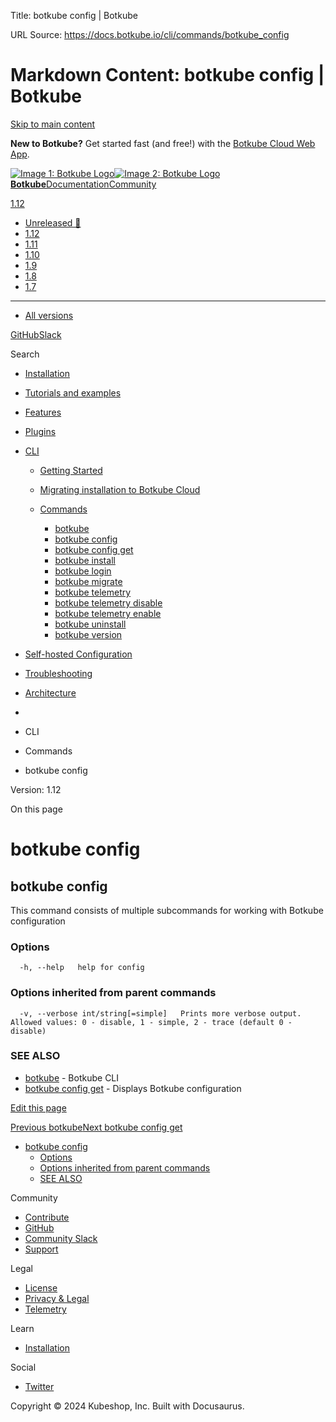 Title: botkube config | Botkube

URL Source: https://docs.botkube.io/cli/commands/botkube_config

Markdown Content:
botkube config | Botkube
===============
       

[Skip to main content](https://docs.botkube.io/cli/commands/botkube_config#__docusaurus_skipToContent_fallback)

**New to Botkube?** Get started fast (and free!) with the [Botkube Cloud Web App](https://app.botkube.io/).

[![Image 1: Botkube Logo](https://docs.botkube.io/images/botkube-black.svg)![Image 2: Botkube Logo](https://docs.botkube.io/images/botkube-white.svg) **Botkube**](https://docs.botkube.io/)[Documentation](https://docs.botkube.io/)[Community](https://docs.botkube.io/community/contribute/)

[1.12](https://docs.botkube.io/)

*   [Unreleased 🚧](https://docs.botkube.io/next/cli/commands/botkube_config)
*   [1.12](https://docs.botkube.io/cli/commands/botkube_config)
*   [1.11](https://docs.botkube.io/1.11/cli/commands/botkube_config)
*   [1.10](https://docs.botkube.io/1.10/cli/commands/botkube_config)
*   [1.9](https://docs.botkube.io/1.9/cli/commands/botkube_config)
*   [1.8](https://docs.botkube.io/1.8/cli/commands/botkube_config)
*   [1.7](https://docs.botkube.io/1.7/cli/commands/botkube_config)
*   * * *
    
*   [All versions](https://docs.botkube.io/versions)

[GitHub](https://github.com/kubeshop/botkube)[Slack](https://join.botkube.io/)

Search

*   [Installation](https://docs.botkube.io/)
    
*   [Tutorials and examples](https://docs.botkube.io/examples-and-tutorials/)
    
*   [Features](https://docs.botkube.io/features/event-notifications)
    
*   [Plugins](https://docs.botkube.io/plugins/)
    
*   [CLI](https://docs.botkube.io/cli/getting-started)
    
    *   [Getting Started](https://docs.botkube.io/cli/getting-started)
    *   [Migrating installation to Botkube Cloud](https://docs.botkube.io/cli/migrating-installation-to-botkube-cloud)
    *   [Commands](https://docs.botkube.io/cli/commands/botkube)
        
        *   [botkube](https://docs.botkube.io/cli/commands/botkube)
        *   [botkube config](https://docs.botkube.io/cli/commands/botkube_config)
        *   [botkube config get](https://docs.botkube.io/cli/commands/botkube_config_get)
        *   [botkube install](https://docs.botkube.io/cli/commands/botkube_install)
        *   [botkube login](https://docs.botkube.io/cli/commands/botkube_login)
        *   [botkube migrate](https://docs.botkube.io/cli/commands/botkube_migrate)
        *   [botkube telemetry](https://docs.botkube.io/cli/commands/botkube_telemetry)
        *   [botkube telemetry disable](https://docs.botkube.io/cli/commands/botkube_telemetry_disable)
        *   [botkube telemetry enable](https://docs.botkube.io/cli/commands/botkube_telemetry_enable)
        *   [botkube uninstall](https://docs.botkube.io/cli/commands/botkube_uninstall)
        *   [botkube version](https://docs.botkube.io/cli/commands/botkube_version)
*   [Self-hosted Configuration](https://docs.botkube.io/self-hosted-configuration/)
    
*   [Troubleshooting](https://docs.botkube.io/troubleshooting/common-problems)
    
*   [Architecture](https://docs.botkube.io/architecture/)
    

*   [](https://docs.botkube.io/)
*   CLI
*   Commands
*   botkube config

Version: 1.12

On this page

botkube config
==============

botkube config[​](https://docs.botkube.io/cli/commands/botkube_config#botkube-config "Direct link to botkube config")
---------------------------------------------------------------------------------------------------------------------

This command consists of multiple subcommands for working with Botkube configuration

### Options[​](https://docs.botkube.io/cli/commands/botkube_config#options "Direct link to Options")

```
  -h, --help   help for config
```

### Options inherited from parent commands[​](https://docs.botkube.io/cli/commands/botkube_config#options-inherited-from-parent-commands "Direct link to Options inherited from parent commands")

```
  -v, --verbose int/string[=simple]   Prints more verbose output. Allowed values: 0 - disable, 1 - simple, 2 - trace (default 0 - disable)
```

### SEE ALSO[​](https://docs.botkube.io/cli/commands/botkube_config#see-also "Direct link to SEE ALSO")

*   [botkube](https://docs.botkube.io/cli/commands/botkube) - Botkube CLI
*   [botkube config get](https://docs.botkube.io/cli/commands/botkube_config_get) - Displays Botkube configuration

[Edit this page](https://github.com/kubeshop/botkube-docs/edit/main/versioned_docs/version-1.12/cli/commands/botkube_config.md)

[Previous botkube](https://docs.botkube.io/cli/commands/botkube)[Next botkube config get](https://docs.botkube.io/cli/commands/botkube_config_get)

*   [botkube config](https://docs.botkube.io/cli/commands/botkube_config#botkube-config)
    *   [Options](https://docs.botkube.io/cli/commands/botkube_config#options)
    *   [Options inherited from parent commands](https://docs.botkube.io/cli/commands/botkube_config#options-inherited-from-parent-commands)
    *   [SEE ALSO](https://docs.botkube.io/cli/commands/botkube_config#see-also)

Community

*   [Contribute](https://docs.botkube.io/community/contribute)
*   [GitHub](https://github.com/kubeshop/botkube)
*   [Community Slack](https://join.botkube.io/)
*   [Support](https://docs.botkube.io/support)

Legal

*   [License](https://docs.botkube.io/license)
*   [Privacy & Legal](https://botkube.io/privacy-policy)
*   [Telemetry](https://docs.botkube.io/telemetry)

Learn

*   [Installation](https://docs.botkube.io/)

Social

*   [Twitter](https://twitter.com/Botkube_io)

Copyright © 2024 Kubeshop, Inc. Built with Docusaurus.
